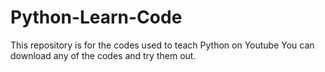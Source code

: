 # Python-Learn-Code
This repository is for the codes used to teach Python on Youtube
You can download any of the codes and try them out.
